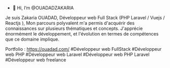 - 👋 Hi, I’m @OUADADZAKARIA

Je suis Zakaria OUADAD, Développeur web Full Stack (PHP Laravel / Vuejs / Reactjs ),
Mon parcours polyvalent m'a permis d'acquérir des connaissances sur plusieurs thématiques et concepts.
J'apprécie énormément le développement, et l'évolution en termes de compétences que ce domaine implique.

Portfolio : https://ouadad.com/
#Développeur web FullStack
#Développeur web PHP
#Développeur web Laravel
#Développeur web PHP Laravel
#Développeur web freelance
